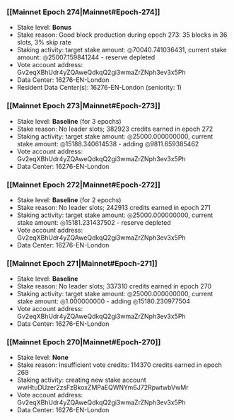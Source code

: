 ### [[Mainnet Epoch 274|Mainnet#Epoch-274]]
* Stake level: **Bonus**
* Stake reason: Good block production during epoch 273: 35 blocks in 36 slots, 3% skip rate
* Staking activity: target stake amount: ◎70040.741036431, current stake amount: ◎25007.159841244 - reserve depleted
* Vote account address: Gv2eqXBhUdr4yZQAweQdkqQ2gi3wmaZrZNph3ev3x5Ph
* Data Center: 16276-EN-London
* Resident Data Center(s): 16276-EN-London (seniority: 1)
### [[Mainnet Epoch 273|Mainnet#Epoch-273]]
* Stake level: **Baseline** (for 3 epochs)
* Stake reason: No leader slots; 382923 credits earned in epoch 272
* Staking activity: target stake amount: ◎25000.000000000, current stake amount: ◎15188.340614538 - adding ◎9811.659385462
* Vote account address: Gv2eqXBhUdr4yZQAweQdkqQ2gi3wmaZrZNph3ev3x5Ph
* Data Center: 16276-EN-London
### [[Mainnet Epoch 272|Mainnet#Epoch-272]]
* Stake level: **Baseline** (for 2 epochs)
* Stake reason: No leader slots; 242913 credits earned in epoch 271
* Staking activity: target stake amount: ◎25000.000000000, current stake amount: ◎15181.231437502 - reserve depleted
* Vote account address: Gv2eqXBhUdr4yZQAweQdkqQ2gi3wmaZrZNph3ev3x5Ph
* Data Center: 16276-EN-London
### [[Mainnet Epoch 271|Mainnet#Epoch-271]]
* Stake level: **Baseline**
* Stake reason: No leader slots; 337310 credits earned in epoch 270
* Staking activity: target stake amount: ◎25000.000000000, current stake amount: ◎1.000000000 - adding ◎15180.230977504
* Vote account address: Gv2eqXBhUdr4yZQAweQdkqQ2gi3wmaZrZNph3ev3x5Ph
* Data Center: 16276-EN-London
### [[Mainnet Epoch 270|Mainnet#Epoch-270]]
* Stake level: **None**
* Stake reason: Insufficient vote credits: 114370 credits earned in epoch 269
* Staking activity: creating new stake account wwHtuDUzer2zsFzBkoxZMPaEQWNYm6J72RpwtwbVwMr
* Vote account address: Gv2eqXBhUdr4yZQAweQdkqQ2gi3wmaZrZNph3ev3x5Ph
* Data Center: 16276-EN-London